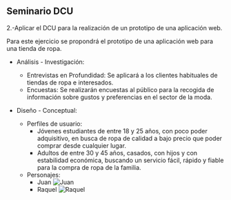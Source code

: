 ## __Seminario DCU__

2.-Aplicar el DCU para la realización de un prototipo de una aplicación web.

Para este ejercicio se propondrá el prototipo de una aplicación web para una tienda de ropa.

- Análisis - Investigación:
  - Entrevistas en Profundidad: Se aplicará a los clientes habituales de tiendas de ropa e interesados.
  - Encuestas: Se realizarán encuestas al público para la recogida de información sobre gustos y preferencias en el sector de la moda.

- Diseño - Conceptual:
  - Perfiles de usuario:
    - Jóvenes estudiantes de entre 18 y 25 años, con poco poder adquisitivo, en busca de ropa de calidad a bajo precio que poder comprar desde cualquier lugar.
    - Adultos de entre 30 y 45 años, casados, con hijos y con estabilidad económica, buscando un servicio fácil, rápido y fiable para la compra de ropa de la familia.
  - Personajes:
    - Juan
    ![Juan](https://user-images.githubusercontent.com/65543522/156259905-59749243-022d-4bf8-b369-fa7ed6a41b9d.png)
    - Raquel
    ![Raquel](https://user-images.githubusercontent.com/65543522/156259940-c50ad29c-c883-4996-9765-a90815fd8cbe.png)
